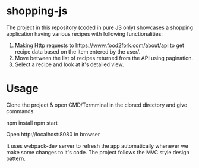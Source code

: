 # shopping-js

The project in this repository (coded in pure JS only) showcases a shopping application having various recipes with following functionalities:
1. Making Http requests to https://www.food2fork.com/about/api to get recipe data based on the item entered by the user/.
2. Move between the list of recipes returned from the API using pagination.
3. Select a recipe and look at it's detailed view.

# Usage
Clone the project & open CMD/Termminal in the cloned directory and give commands:

npm install
npm start

Open http://localhost:8080 in browser

It uses webpack-dev server to refresh the app automatically whenever we make some changes to it's code.
The project follows the MVC style design pattern.
